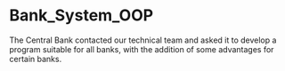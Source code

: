 # Bank_System_OOP
The Central Bank contacted our technical team and asked it to develop a program suitable for all banks, with the addition of some advantages for certain banks.
